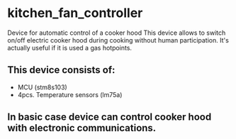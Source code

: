 # kitchen_fan_controller
Device for automatic control of a cooker hood
This device allows to switch on/off electric cooker hood during cooking without human participation.
It's actually useful if it is used a gas hotpoints.
## This device consists of:
  * MCU (stm8s103)
  * 4pcs. Temperature sensors (lm75a)
## In basic case device can control cooker hood with electronic communications.
